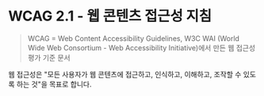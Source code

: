 # WCAG 2.1 - 웹 콘텐츠 접근성 지침

> WCAG = Web Content Accessibility Guidelines, W3C WAI (World Wide Web Consortium - Web Accessibility Initiative)에서 만든 웹 접근성 평가 기준 문서

웹 접근성은 "모든 사용자가 웹 콘텐츠에 접근하고, 인식하고, 이해하고, 조작할 수 있도록 하는 것"을 목표로 합니다.

